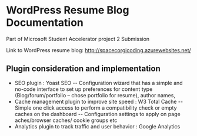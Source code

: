 # WordPress Resume Blog Documentation
Part of Microsoft Student Accelerator project 2 Submission

Link to WordPress resume blog: http://spacecorgicoding.azurewebsites.net/

## Plugin consideration and implementation

-	SEO plugin : Yoast SEO
--	Configuration wizard that has a simple and no-code interface to set up preferences for content type (Blog/forum/portfolio – chose portfolio for resume), author names, 
-	Cache management plugin to improve site speed : W3 Total Cache
-- Simple one click access to perform a compatibility check or empty caches on the dashboard
-- Configuration settings to apply on page aches/browser caches/ cookie groups etc
-	Analytics plugin to track traffic and user behavior : Google Analytics

